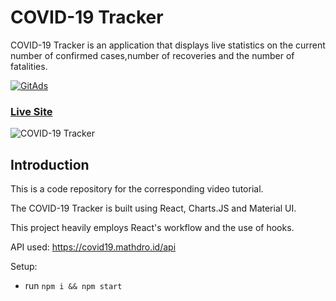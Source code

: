 # COVID-19 Tracker



COVID-19 Tracker is an application that displays live statistics on the current number of confirmed cases,number of recoveries and the number of fatalities.

<a href="https://tracking.gitads.io/?repo=project_corona_tracker">
 <img src="https://images.gitads.io/project_corona_tracker" alt="GitAds"/> 
</a>

### [Live Site](https://covid19statswebsite.netlify.com/)

![COVID-19 Tracker](https://i.ibb.co/X87BqVY/Screenshot-2020-04-13-at-10-14-58.png)

## Introduction
This is a code repository for the corresponding video tutorial. 

The  COVID-19 Tracker is built using  React, Charts.JS and Material UI.

This project heavily employs  React's workflow and the use of hooks.

API used: https://covid19.mathdro.id/api

Setup:
- run ```npm i && npm start```
